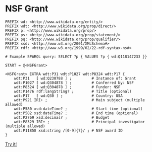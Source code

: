 # NSF Grant

```sparql
PREFIX wd: <http://www.wikidata.org/entity/>
PREFIX wdt: <http://www.wikidata.org/prop/direct/>
PREFIX p: <http://www.wikidata.org/prop/>
PREFIX ps: <http://www.wikidata.org/prop/statement/>
PREFIX pq: <http://www.wikidata.org/prop/qualifier/>
PREFIX xsd: <http://www.w3.org/2001/XMLSchema#>
PREFIX rdf: <http://www.w3.org/1999/02/22-rdf-syntax-ns#>

# Example SPARQL query: SELECT ?p { VALUES ?p { wd:Q118147233 }}

START = @<NSFGrant>

<NSFGrant> EXTRA wdt:P31 wdt:P1027 wdt:P8324 wdt:P17 {
    wdt:P31   [ wd:Q230788 ] ;         # Instance of: Grant
    wdt:P1027 [ wd:Q304878 ] ;         # Conferred by: NSF
    wdt:P8324 [ wd:Q304878 ] ;         # Funder: NSF
    wdt:P1476 rdf:langString? ;        # Title (optional)
    wdt:P17   [ wd:Q30 ] ;             # Country: USA
    wdt:P921 IRI+ ;                    # Main subject (multiple allowed)
    wdt:P580 xsd:dateTime? ;           # Start time (optional)
    wdt:P582 xsd:dateTime? ;           # End time (optional)
    wdt:P2769 xsd:decimal? ;           # Budget
    wdt:P8329 IRI+ ;                   # Principal investigator (multiple allowed)
    wdt:P11858 xsd:string /[0-9]{7}/ ; # NSF award ID
}
```
[Try it!](https://shex-simple.toolforge.org/wikidata/packages/shex-webapp/doc/shex-simple.html?data=Endpoint:%20https://query.wikidata.org/sparql&hideData&manifest=[]&textMapIsSparqlQuery)
